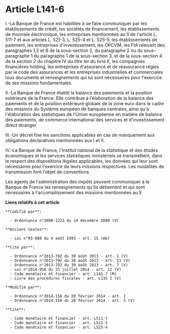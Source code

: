 # Article L141-6

I.-La Banque de France est habilitée à se faire communiquer par les établissements de crédit, les sociétés de financement,
les établissements de monnaie électronique, les entreprises mentionnées au II de l'article L. 511-7 et aux articles L.
521-3, 
L. 525-4 et L. 525-5, les établissements de paiement, les entreprises d'investissement, les OPCVM, les FIA relevant des
paragraphes 1,2 et 6 de la sous-section 2, du paragraphe 2 ou du sous-paragraphe 1 du paragraphe 1 de la sous-section 3, et
de la sous-section 4 de la section 2 du chapitre IV du titre Ier du livre II, les compagnies financières holding, les
entreprises d'assurance et de réassurance régies par le code des assurances et les entreprises industrielles et commerciales
tous documents et renseignements qui lui sont nécessaires pour l'exercice de ses missions fondamentales. 

II.-La Banque de France établit la balance des paiements et la position extérieure de la France. Elle contribue à
l'élaboration de la balance des paiements et de la position extérieure globale de la zone euro dans le cadre des missions du
Système européen de banques centrales, ainsi qu'à l'élaboration des statistiques de  l'Union européenne en matière de balance
des paiements, de commerce international des services et d'investissement direct étranger. 

III.-Un décret fixe les sanctions applicables en cas de manquement aux obligations déclaratives mentionnées aux I et II. 

IV.-La Banque de France, l'Institut national de la statistique et des études économiques et les services statistiques
ministériels se transmettent, dans le respect des dispositions légales applicables, les données qui leur sont nécessaires
pour l'exercice de leurs missions respectives. Les modalités de transmission font l'objet de conventions. 

Les agents de l'administration des impôts peuvent communiquer à la Banque de France les renseignements qu'ils détiennent et
qui sont nécessaires à l'accomplissement des missions mentionnées au II.

**Liens relatifs à cet article**

	**Codifié par**:

	  - Ordonnance n°2000-1223 du 14 décembre 2000 (V)

	**Anciens textes**:

	  - Loi n°93-980 du 4 août 1993 - art. 15 (Ab)

	**Cité par**:

	  - Ordonnance n°2013-792 du 30 août 2013 - art. 1 (V)
	  - Ordonnance n°2013-792 du 30 août 2013 - art. 13 (V)
	  - Ordonnance n°2013-792 du 30 août 2013 - art. 7 (V)
	  - Loi n°2014-856 du 31 juillet 2014 - art. 12 (V)
	  - Code monétaire et financier - art. L141-7 (M)
	  - Livre des procédures fiscales - art. L135 I (V)

	**Modifié par**:

	  - Ordonnance n°2014-158 du 20 février 2014 - art. 1
	  - Ordonnance n°2014-158 du 20 février 2014 - art. 5 (V)

	**Cite**:

	  - Code monétaire et financier - art. L511-7
	  - Code monétaire et financier - art. L521-3
	  - Code monétaire et financier - art. L525-4
